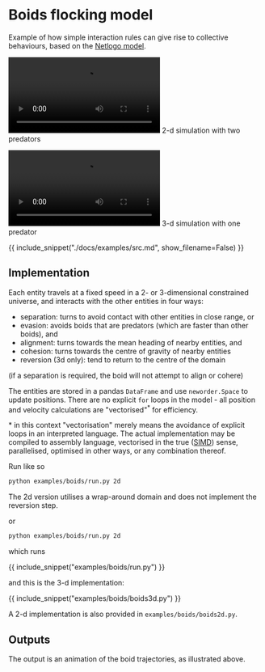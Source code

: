# Boids flocking model

Example of how simple interaction rules can give rise to collective behaviours, based on the [Netlogo model](https://ccl.northwestern.edu/netlogo/models/Flocking).

![type:video](./img/boids2d.webm)
2-d simulation with two predators

![type:video](./img/boids3d.webm)
3-d simulation with one predator

{{ include_snippet("./docs/examples/src.md", show_filename=False) }}

## Implementation

Each entity travels at a fixed speed in a 2- or 3-dimensional constrained universe, and interacts with the other entities in four ways:

- separation: turns to avoid contact with other entities in close range, or
- evasion: avoids boids that are predators (which are faster than other boids), and
- alignment: turns towards the mean heading of nearby entities, and
- cohesion: turns towards the centre of gravity of nearby entities
- reversion (3d only): tend to return to the centre of the domain

(if a separation is required, the boid will not attempt to align or cohere)

The entities are stored in a pandas `DataFrame` and use `neworder.Space` to update positions. There are no explicit `for` loops in the model - all position and velocity calculations are "vectorised"<sup>&ast;</sup> for efficiency.

&ast; in this context "vectorisation" merely means the avoidance of explicit loops in an interpreted language. The actual implementation may be compiled to assembly language, vectorised in the true ([SIMD](https://en.wikipedia.org/wiki/SIMD)) sense, parallelised, optimised in other ways, or any combination thereof.

Run like so

```sh
python examples/boids/run.py 2d
```

The 2d version utilises a wrap-around domain and does not implement the reversion step.

or

```sh
python examples/boids/run.py 2d
```

which runs

{{ include_snippet("examples/boids/run.py") }}

and this is the 3-d implementation:

{{ include_snippet("examples/boids/boids3d.py") }}

A 2-d implementation is also provided in `examples/boids/boids2d.py`.

## Outputs

The output is an animation of the boid trajectories, as illustrated above.